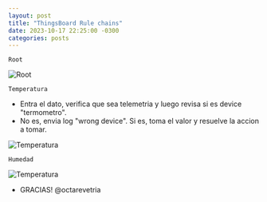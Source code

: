 ```yaml
---
layout: post
title: "ThingsBoard Rule chains"
date: 2023-10-17 22:25:00 -0300
categories: posts
---
```


`Root`

![Root](/assets/Root.jpg)

`Temperatura`

- Entra el dato, verifica que sea telemetria y luego revisa si es device "termometro".
- No es, envia log "wrong device". Si es, toma el valor y resuelve la accion a tomar.

![Temperatura](/assets/Temperatura.jpg)

`Humedad`


![Temperatura](/assets/humedad.jpg)

- GRACIAS! @octarevetria

